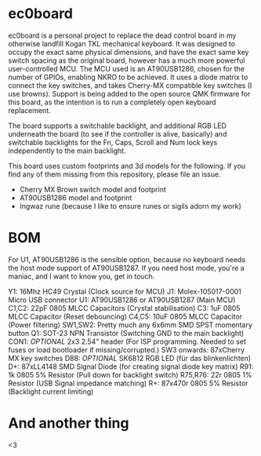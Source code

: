 ec0board
========

ec0board is a personal project to replace the dead control board in my otherwise landfill Kogan TKL mechanical keyboard.
It was designed to occupy the exact same physical dimensions, and have the exact same key switch spacing as the original board, however has a much more powerful user-controlled MCU.
The MCU used is an AT90USB1286, chosen for the number of GPIOs, enabling NKRO to be achieved. It uses a diode matrix to connect the key switches, and takes Cherry-MX compatible key switches (I use browns).
Support is being added to the open source QMK firmware for this board, as the intention is to run a completely open keyboard replacement.

The board supports a switchable backlight, and additional RGB LED underneath the board (to see if the controller is alive, basically) and switchable backlights for the Fn, Caps, Scroll and Num lock keys independently to the main backlight.

This board uses custom footprints and 3d models for the following. If you find any of them missing from this repository, please file an issue.
* Cherry MX Brown switch model and footprint
* AT90USB1286 model and footprint
* Ingwaz rune (because I like to ensure runes or sigils adorn my work)

BOM
===

For U1, AT90USB1286 is the sensible option, because no keyboard needs the host mode support of AT90USB1287.
If you need host mode, you're a maniac, and I want to know you, get in touch.

Y1: 16Mhz HC49 Crystal (Clock source for MCU)
J1: Molex-105017-0001 Micro USB connector
U1: AT90USB1286 or AT90USB1287 (Main MCU)
C1,C2: 22pF 0805 MLCC Capacitors (Crystal stabilisation)
C3: 1uF 0805 MLCC Capacitor (Reset debouncing)
C4,C5: 10uF 0805 MLCC Capacitor (Power filtering)
SW1,SW2: Pretty much any 6x6mm SMD SPST momentary button
Q1: SOT-23 NPN Transistor (Switching GND to the main backlight)
CON1: *OPTIONAL* 2x3 2.54" header (For ISP programming. Needed to set fuses or load bootloader if missing/corrupted.)
SW3 onwards: 87xCherry MX key switches
D88: *OPTIONAL* SK6812 RGB LED (für das blinkenlichten)
D+: 87xLL4148 SMD Signal Diode (for creating signal diode key matrix)
R91: 1k 0805 5% Resistor (Pull down for backlight switch)
R75,R76: 22r 0805 1% Resistor (USB Signal impedance matching)
R+: 87x470r 0805 5% Resistor (Backlight current limiting)

And another thing
=================

<3
